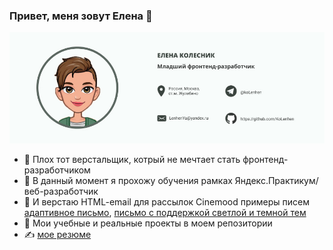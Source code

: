 ### Привет, меня зовут Елена 👋

<img src="https://github.com/KoLenhen/KoLenhen/blob/master/banner.jpg" alt="Баннер с фото и контактнами">

- 🌱 Плох тот верстальщик, котрый не мечтает стать фронтенд-разработчиком
- 👯 В данный момент я прохожу обучения  рамках Яндекс.Практикум/веб-разработчик
- 🤔 И верстаю HTML-email для рассылок Cinemood  примеры писем [адаптивное письмо](http://fourth.kolelena.ru/cinemood/zamaniaRu.html), [письмо с поддержкой светлой и темной тем](http://fourth.kolelena.ru/cinemood/newGenerationRu.html)
- 💬 Мои учебные и реальные проекты в моем репозитории 
- ✍ [мое резюме](https://drive.google.com/file/d/1skUUPKXCOW6zj7HMmG_NtkyLBSJDfX-d/view?usp=sharing)




